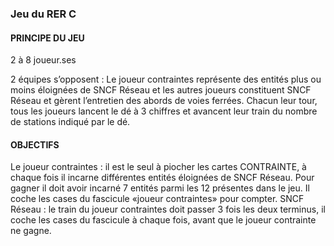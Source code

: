 ### Jeu du RER C

#### PRINCIPE DU JEU

2 à 8 joueur.ses

2 équipes s’opposent :
Le joueur contraintes représente des entités plus ou moins éloignées de SNCF Réseau et les autres joueurs constituent SNCF Réseau et gèrent l’entretien des abords de voies ferrées.
Chacun leur tour, tous les joueurs lancent le dé à 3 chiffres et avancent leur train du nombre de stations indiqué par le dé.

#### OBJECTIFS

Le joueur contraintes : il est le seul à piocher les cartes CONTRAINTE, à chaque fois il incarne différentes entités éloignées de SNCF Réseau. Pour gagner il doit avoir incarné 7 entités parmi les 12 présentes dans le jeu. Il coche les cases du fascicule «joueur contraintes» pour compter.
SNCF Réseau : le train du joueur contraintes doit passer 3 fois les deux terminus, il coche les cases du fascicule à chaque fois, avant que le joueur contrainte ne gagne.
